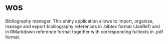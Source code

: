 # wos
Bibliography manager. This shiny application allows to import, organize, manage and export bibiliography references in .bibtex format (JabRef) and in RMarkdown reference format together with corresponding fulltexts in .pdf format. 
